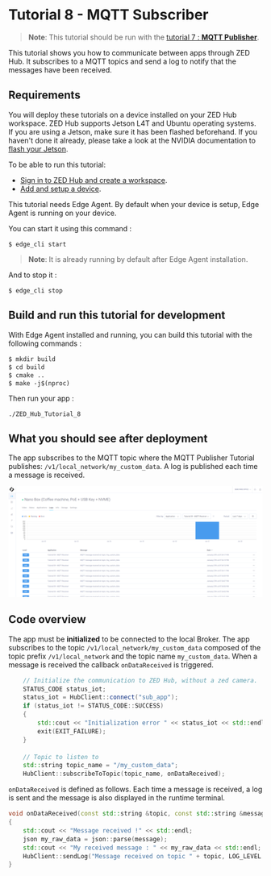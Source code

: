 # Tutorial 8 - MQTT Subscriber

> **Note**: This tutorial should be run with the [tutorial 7 : **MQTT Publisher**](/tutorials/tutorial_07_mqtt_publisher/README.md).

This tutorial shows you how to communicate between apps through ZED Hub. It subscribes to a MQTT topics and send a log to notify that the messages have been received.

## Requirements
You will deploy these tutorials on a device installed on your ZED Hub workspace. ZED Hub supports Jetson L4T and Ubuntu operating systems. If you are using a Jetson, make sure it has been flashed beforehand. If you haven't done it already, please take a look at the NVIDIA documentation to [flash your Jetson](https://docs.nvidia.com/sdk-manager/install-with-sdkm-jetson/index.html).

To be able to run this tutorial:
- [Sign in to ZED Hub and create a workspace](https://www.stereolabs.com/docs/cloud/overview/get-workspace/).
- [Add and setup a device](https://www.stereolabs.com/docs/cloud/overview/setup-device/).

This tutorial needs Edge Agent. By default when your device is setup, Edge Agent is running on your device.

You can start it using this command :
```
$ edge_cli start
```

> **Note**: It is already running by default after Edge Agent installation.

And to stop it :
```
$ edge_cli stop
```

## Build and run this tutorial for development

With Edge Agent installed and running, you can build this tutorial with the following commands :
```
$ mkdir build
$ cd build
$ cmake ..
$ make -j$(nproc)
```

Then run your app :
```
./ZED_Hub_Tutorial_8
```

## What you should see after deployment

The app subscribes to the MQTT topic where the MQTT Publisher Tutorial publishes: `/v1/local_network/my_custom_data`. A log is published each time a message is received.

![](./images/logs.png " ")


## Code overview
The app must be **initialized** to be connected to the local Broker.
The app subscribes to the topic `/v1/local_network/my_custom_data` composed of the topic prefix `/v1/local_network` and the topic name `my_custom_data`.
When a message is received the callback `onDataReceived` is triggered.

```c++
    // Initialize the communication to ZED Hub, without a zed camera.
    STATUS_CODE status_iot;
    status_iot = HubClient::connect("sub_app");
    if (status_iot != STATUS_CODE::SUCCESS)
    {
        std::cout << "Initialization error " << status_iot << std::endl;
        exit(EXIT_FAILURE);
    }

    // Topic to listen to
    std::string topic_name = "/my_custom_data";
    HubClient::subscribeToTopic(topic_name, onDataReceived);
```

`onDataReceived` is defined as follows. Each time a message is received, a log is sent and the message is also displayed in the runtime terminal.

```c++
void onDataReceived(const std::string &topic, const std::string &message, TARGET target)
{
    std::cout << "Message received !" << std::endl;
    json my_raw_data = json::parse(message);
    std::cout << "My received message : " << my_raw_data << std::endl;
    HubClient::sendLog("Message received on topic " + topic, LOG_LEVEL::INFO);
}
```
